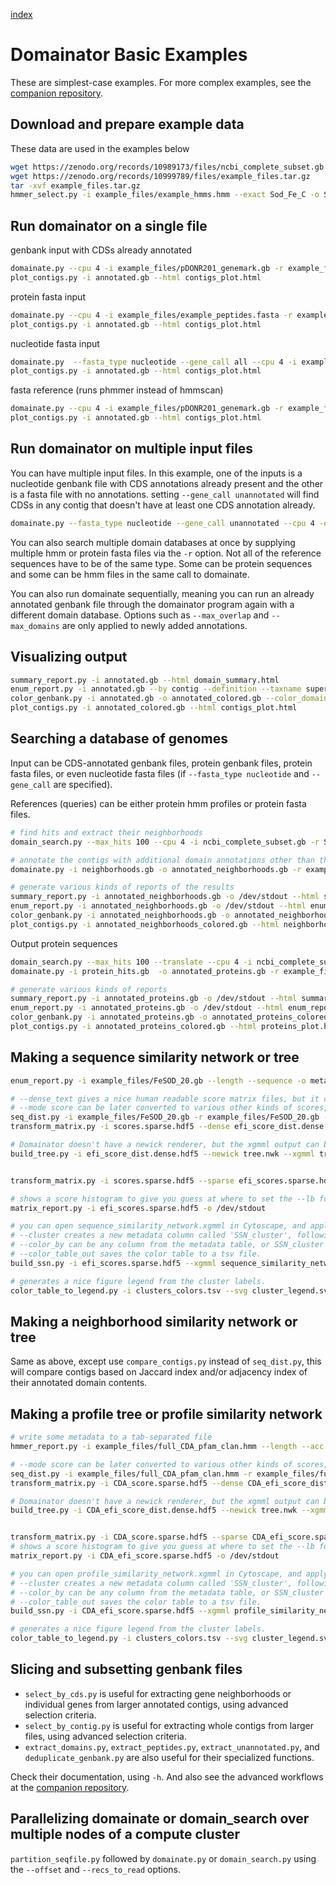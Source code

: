 [index](README.md)
# Domainator Basic Examples
These are simplest-case examples. For more complex examples, see the [companion repository](https://github.com/nebiolabs/domainator_examples).

## Download and prepare example data
These data are used in the examples below

```bash
wget https://zenodo.org/records/10989173/files/ncbi_complete_subset.gb # about 800 Mb of various prokaryote genomes
wget https://zenodo.org/records/10999789/files/example_files.tar.gz
tar -xvf example_files.tar.gz
hmmer_select.py -i example_files/example_hmms.hmm --exact Sod_Fe_C -o Sod_Fe_C.hmm
```


## Run domainator on a single file

genbank input with CDSs already annotated
```bash
domainate.py --cpu 4 -i example_files/pDONR201_genemark.gb -r example_files/example_hmms.hmm -o annotated.gb --max_overlap 0.6
plot_contigs.py -i annotated.gb --html contigs_plot.html
```

protein fasta input
```bash
domainate.py --cpu 4 -i example_files/example_peptides.fasta -r example_files/example_hmms.hmm -o annotated.gb --max_overlap 0.6
plot_contigs.py -i annotated.gb --html contigs_plot.html
```

nucleotide fasta input
```bash
domainate.py  --fasta_type nucleotide --gene_call all --cpu 4 -i example_files/pDONR201_multi.fasta -r example_files/example_hmms.hmm -o annotated.gb --max_overlap 0.6
plot_contigs.py -i annotated.gb --html contigs_plot.html
```

fasta reference (runs phmmer instead of hmmscan)
```bash
domainate.py --cpu 4 -i example_files/pDONR201_genemark.gb -r example_files/example_peptides.fasta -o annotated.gb --max_overlap 0.6
plot_contigs.py -i annotated.gb --html contigs_plot.html
```



## Run domainator on multiple input files

You can have multiple input files. 
In this example, one of the inputs is a nucleotide genbank file with CDS annotations already present and the other is a fasta file with no annotations. setting `--gene_call unannotated` will find CDSs in any contig that doesn't have at least one CDS annotation already.
```bash
domainate.py --fasta_type nucleotide --gene_call unannotated --cpu 4 -o annotated.gb -r example_files/example_hmms.hmm --max_overlap 0.6 -i example_files/pDONR201_genemark.gb example_files/pDONR201_multi.fasta
```

You can also search multiple domain databases at once by supplying multiple hmm or protein fasta files via the `-r` option. Not all of the reference sequences have to be of the same type. Some can be protein sequences and some can be hmm files in the same call to domainate.

You can also run domainate sequentially, meaning you can run an already annotated genbank file through the domainator program again with a different domain database. Options such as `--max_overlap` and `--max_domains` are only applied to newly added annotations.

## Visualizing output
```bash
summary_report.py -i annotated.gb --html domain_summary.html
enum_report.py -i annotated.gb --by contig --definition --taxname superkingdom genus species self --length --domains --html enum_report.html -o enum_report.tsv
color_genbank.py -i annotated.gb -o annotated_colored.gb --color_domains
plot_contigs.py -i annotated_colored.gb --html contigs_plot.html
```

## Searching a database of genomes

Input can be CDS-annotated genbank files, protein genbank files, protein fasta files, or even nucleotide fasta files (if `--fasta_type nucleotide` and `--gene_call` are specified). 

References (queries) can be either protein hmm profiles or protein fasta files.
```bash
# find hits and extract their neighborhoods
domain_search.py --max_hits 100 --cpu 4 -i ncbi_complete_subset.gb -r Sod_Fe_C.hmm -e 1e-10 -o neighborhoods.gb --cds_range 10

# annotate the contigs with additional domain annotations other than the query
domainate.py -i neighborhoods.gb -o annotated_neighborhoods.gb -r example_files/example_hmms.hmm --max_overlap 0.6

# generate various kinds of reports of the results
summary_report.py -i annotated_neighborhoods.gb -o /dev/stdout --html summary_report.html --taxonomy
enum_report.py -i annotated_neighborhoods.gb -o /dev/stdout --html enum_report.html --definition --length --taxname superkingdom genus self --domains --domain_descriptions --domain_search
color_genbank.py -i annotated_neighborhoods.gb -o annotated_neighborhoods_colored.gb --color_domains
plot_contigs.py -i annotated_neighborhoods_colored.gb --html neighborhoods_plot.html 
```

Output protein sequences
```bash
domain_search.py --max_hits 100 --translate --cpu 4 -i ncbi_complete_subset.gb -r Sod_Fe_C.hmm -e 1e-10 -o protein_hits.gb 
domainate.py -i protein_hits.gb  -o annotated_proteins.gb -r example_files/example_hmms.hmm --max_overlap 0.6

# generate various kinds of reports
summary_report.py -i annotated_proteins.gb -o /dev/stdout --html summary_report.html --taxonomy
enum_report.py -i annotated_proteins.gb -o /dev/stdout --html enum_report.html --definition --length --taxname superkingdom genus self --domains --domain_descriptions --domain_search
color_genbank.py -i annotated_proteins.gb -o annotated_proteins_colored.gb --color_domains
plot_contigs.py -i annotated_proteins_colored.gb --html proteins_plot.html 
```

## Making a sequence similarity network or tree
```bash
enum_report.py -i example_files/FeSOD_20.gb --length --sequence -o metadata.tsv

# --dense_text gives a nice human readable score matrix files, but it can be very large, frequently you'd prefer --sparse or --dense for more efficient files.
# --mode score can be later converted to various other kinds of scores, like efi_score and efi_score_dist, etc. If you only want one output, you can set --mode to that directly.
seq_dist.py -i example_files/FeSOD_20.gb -r example_files/FeSOD_20.gb --sparse scores.sparse.hdf5 --mode score
transform_matrix.py -i scores.sparse.hdf5 --dense efi_score_dist.dense.hdf5 --mode efi_score_dist

# Domainator doesn't have a newick renderer, but the xgmml output can be opened in cytoscape, you'll need to apply a layout after opening it.
build_tree.py -i efi_score_dist.dense.hdf5 --newick tree.nwk --xgmml tree.xgmml --metadata metadata.tsv


transform_matrix.py -i scores.sparse.hdf5 --sparse efi_scores.sparse.hdf5 --mode efi_score

# shows a score histogram to give you guess at where to set the --lb for the ssn. You'll probably still have to iterate a few times on build_ssn.py
matrix_report.py -i efi_scores.sparse.hdf5 -o /dev/stdout

# you can open sequence_similarity_network.xgmml in Cytoscape, and apply force directed layout to get a nice visualization
# --cluster creates a new metadata column called 'SSN_cluster', following connectivity. 
# --color_by can be any column from the metadata table, or SSN_cluster (if --cluster is set)
# --color_table_out saves the color table to a tsv file.
build_ssn.py -i efi_scores.sparse.hdf5 --xgmml sequence_similarity_network.xgmml --lb 50 --cluster --cluster_tsv clusters.tsv --color_by SSN_cluster --color_table_out clusters_colors.tsv --metadata metadata.tsv

# generates a nice figure legend from the cluster labels.
color_table_to_legend.py -i clusters_colors.tsv --svg cluster_legend.svg
```
## Making a neighborhood similarity network or tree

Same as above, except use `compare_contigs.py` instead of `seq_dist.py`, this will compare contigs based on Jaccard index and/or adjacency index of their annotated domain contents.

## Making a profile tree or profile similarity network
```bash
# write some metadata to a tab-separated file
hmmer_report.py -i example_files/full_CDA_pfam_clan.hmm --length --acc --desc --consensus -o CDS_metadata.tsv

# --mode score can be later converted to various other kinds of scores, like efi_score and efi_score_dist, etc. If you only want one output, you can set --mode to that directly.
seq_dist.py -i example_files/full_CDA_pfam_clan.hmm -r example_files/full_CDA_pfam_clan.hmm --algorithm hmmer_compare --mode score --sparse CDA_score.sparse.hdf5
transform_matrix.py -i CDA_score.sparse.hdf5 --dense CDA_efi_score_dist.dense.hdf5 --mode efi_score_dist

# Domainator doesn't have a newick renderer, but the xgmml output can be opened in cytoscape, you'll need to apply a layout after opening it.
build_tree.py -i CDA_efi_score_dist.dense.hdf5 --newick tree.nwk --xgmml tree.xgmml --metadata CDS_metadata.tsv


transform_matrix.py -i CDA_score.sparse.hdf5 --sparse CDA_efi_score.sparse.hdf5 --mode efi_score
# shows a score histogram to give you guess at where to set the --lb for the ssn. You'll probably still have to iterate a few times on build_ssn.py
matrix_report.py -i CDA_efi_score.sparse.hdf5 -o /dev/stdout

# you can open profile_similarity_network.xgmml in Cytoscape, and apply force directed layout to get a nice visualization
# --cluster creates a new metadata column called 'SSN_cluster', following connectivity. 
# --color_by can be any column from the metadata table, or SSN_cluster (if --cluster is set)
# --color_table_out saves the color table to a tsv file.
build_ssn.py -i CDA_efi_score.sparse.hdf5 --xgmml profile_similarity_network.xgmml --lb 10 --cluster --cluster_tsv clusters.tsv --color_by SSN_cluster --color_table_out clusters_colors.tsv --metadata CDS_metadata.tsv

# generates a nice figure legend from the cluster labels.
color_table_to_legend.py -i clusters_colors.tsv --svg cluster_legend.svg
```

## Slicing and subsetting genbank files

 - `select_by_cds.py` is useful for extracting gene neighborhoods or individual genes from larger annotated contigs, using advanced selection criteria.
 - `select_by_contig.py` is useful for extracting whole contigs from larger files, using advanced selection criteria.
 - `extract_domains.py`, `extract_peptides.py`, `extract_unannotated.py`, and `deduplicate_genbank.py` are also useful for their specialized functions.

 Check their documentation, using `-h`. And also see the advanced workflows at the [companion repository](https://github.com/nebiolabs/domainator_examples).


## Parallelizing domainate or domain_search over multiple nodes of a compute cluster

`partition_seqfile.py` followed by `domainate.py` or `domain_search.py` using the `--offset` and `--recs_to_read` options.
